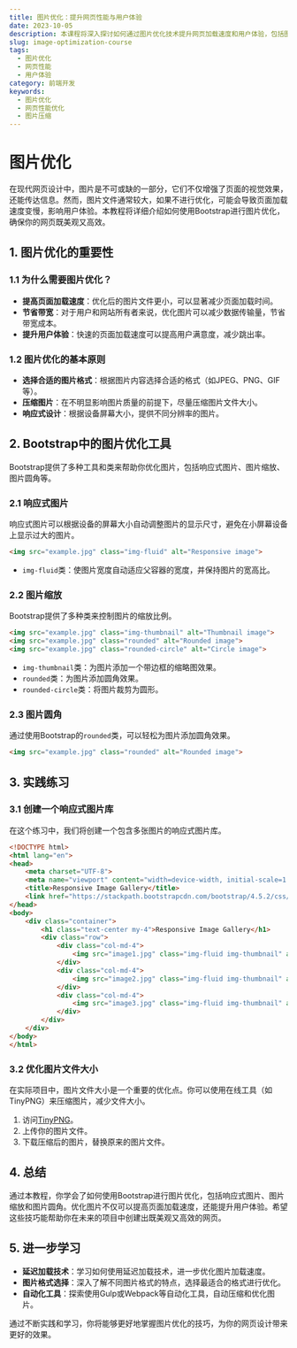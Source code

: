 ```yaml
---
title: 图片优化：提升网页性能与用户体验
date: 2023-10-05
description: 本课程将深入探讨如何通过图片优化技术提升网页加载速度和用户体验，包括图片格式选择、压缩技巧和响应式设计。
slug: image-optimization-course
tags:
  - 图片优化
  - 网页性能
  - 用户体验
category: 前端开发
keywords:
  - 图片优化
  - 网页性能优化
  - 图片压缩
---
```


# 图片优化

在现代网页设计中，图片是不可或缺的一部分，它们不仅增强了页面的视觉效果，还能传达信息。然而，图片文件通常较大，如果不进行优化，可能会导致页面加载速度变慢，影响用户体验。本教程将详细介绍如何使用Bootstrap进行图片优化，确保你的网页既美观又高效。

## 1. 图片优化的重要性

### 1.1 为什么需要图片优化？

- **提高页面加载速度**：优化后的图片文件更小，可以显著减少页面加载时间。
- **节省带宽**：对于用户和网站所有者来说，优化图片可以减少数据传输量，节省带宽成本。
- **提升用户体验**：快速的页面加载速度可以提高用户满意度，减少跳出率。

### 1.2 图片优化的基本原则

- **选择合适的图片格式**：根据图片内容选择合适的格式（如JPEG、PNG、GIF等）。
- **压缩图片**：在不明显影响图片质量的前提下，尽量压缩图片文件大小。
- **响应式设计**：根据设备屏幕大小，提供不同分辨率的图片。

## 2. Bootstrap中的图片优化工具

Bootstrap提供了多种工具和类来帮助你优化图片，包括响应式图片、图片缩放、图片圆角等。

### 2.1 响应式图片

响应式图片可以根据设备的屏幕大小自动调整图片的显示尺寸，避免在小屏幕设备上显示过大的图片。

```html
<img src="example.jpg" class="img-fluid" alt="Responsive image">
```

- `img-fluid`类：使图片宽度自动适应父容器的宽度，并保持图片的宽高比。

### 2.2 图片缩放

Bootstrap提供了多种类来控制图片的缩放比例。

```html
<img src="example.jpg" class="img-thumbnail" alt="Thumbnail image">
<img src="example.jpg" class="rounded" alt="Rounded image">
<img src="example.jpg" class="rounded-circle" alt="Circle image">
```

- `img-thumbnail`类：为图片添加一个带边框的缩略图效果。
- `rounded`类：为图片添加圆角效果。
- `rounded-circle`类：将图片裁剪为圆形。

### 2.3 图片圆角

通过使用Bootstrap的`rounded`类，可以轻松为图片添加圆角效果。

```html
<img src="example.jpg" class="rounded" alt="Rounded image">
```

## 3. 实践练习

### 3.1 创建一个响应式图片库

在这个练习中，我们将创建一个包含多张图片的响应式图片库。

```html
<!DOCTYPE html>
<html lang="en">
<head>
    <meta charset="UTF-8">
    <meta name="viewport" content="width=device-width, initial-scale=1.0">
    <title>Responsive Image Gallery</title>
    <link href="https://stackpath.bootstrapcdn.com/bootstrap/4.5.2/css/bootstrap.min.css" rel="stylesheet">
</head>
<body>
    <div class="container">
        <h1 class="text-center my-4">Responsive Image Gallery</h1>
        <div class="row">
            <div class="col-md-4">
                <img src="image1.jpg" class="img-fluid img-thumbnail" alt="Image 1">
            </div>
            <div class="col-md-4">
                <img src="image2.jpg" class="img-fluid img-thumbnail" alt="Image 2">
            </div>
            <div class="col-md-4">
                <img src="image3.jpg" class="img-fluid img-thumbnail" alt="Image 3">
            </div>
        </div>
    </div>
</body>
</html>
```

### 3.2 优化图片文件大小

在实际项目中，图片文件大小是一个重要的优化点。你可以使用在线工具（如TinyPNG）来压缩图片，减少文件大小。

1. 访问[TinyPNG](https://tinypng.com/)。
2. 上传你的图片文件。
3. 下载压缩后的图片，替换原来的图片文件。

## 4. 总结

通过本教程，你学会了如何使用Bootstrap进行图片优化，包括响应式图片、图片缩放和图片圆角。优化图片不仅可以提高页面加载速度，还能提升用户体验。希望这些技巧能帮助你在未来的项目中创建出既美观又高效的网页。

## 5. 进一步学习

- **延迟加载技术**：学习如何使用延迟加载技术，进一步优化图片加载速度。
- **图片格式选择**：深入了解不同图片格式的特点，选择最适合的格式进行优化。
- **自动化工具**：探索使用Gulp或Webpack等自动化工具，自动压缩和优化图片。

通过不断实践和学习，你将能够更好地掌握图片优化的技巧，为你的网页设计带来更好的效果。